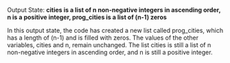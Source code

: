 Output State: **cities is a list of n non-negative integers in ascending order, n is a positive integer, prog_cities is a list of (n-1) zeros**

In this output state, the code has created a new list called prog_cities, which has a length of (n-1) and is filled with zeros. The values of the other variables, cities and n, remain unchanged. The list cities is still a list of n non-negative integers in ascending order, and n is still a positive integer.